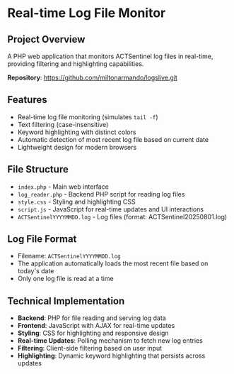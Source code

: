 # Real-time Log File Monitor

## Project Overview
A PHP web application that monitors ACTSentinel log files in real-time, providing filtering and highlighting capabilities.

**Repository**: https://github.com/miltonarmando/logslive.git

## Features
- Real-time log file monitoring (simulates `tail -f`)
- Text filtering (case-insensitive)
- Keyword highlighting with distinct colors
- Automatic detection of most recent log file based on current date
- Lightweight design for modern browsers

## File Structure
- `index.php` - Main web interface
- `log_reader.php` - Backend PHP script for reading log files
- `style.css` - Styling and highlighting CSS
- `script.js` - JavaScript for real-time updates and UI interactions
- `ACTSentinelYYYYMMDD.log` - Log files (format: ACTSentinel20250801.log)

## Log File Format
- Filename: `ACTSentinelYYYYMMDD.log`
- The application automatically loads the most recent file based on today's date
- Only one log file is read at a time

## Technical Implementation
- **Backend**: PHP for file reading and serving log data
- **Frontend**: JavaScript with AJAX for real-time updates
- **Styling**: CSS for highlighting and responsive design
- **Real-time Updates**: Polling mechanism to fetch new log entries
- **Filtering**: Client-side filtering based on user input
- **Highlighting**: Dynamic keyword highlighting that persists across updates